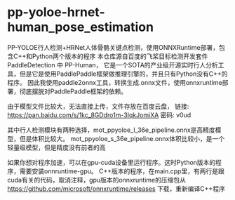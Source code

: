 # pp-yoloe-hrnet-human_pose_estimation
PP-YOLOE行人检测+HRNet人体骨骼关键点检测，使用ONNXRuntime部署，包含C++和Python两个版本的程序
本仓库源自百度的飞桨目标检测开发套件 PaddleDetection 中 PP-Human，
它是一个SOTA的产业级开源实时行人分析工具，但是它是使用PaddlePaddle框架做推理引擎的，并且只有Python没有C++的程序。
因此我使用paddle2onnx工具，转换生成.onnx文件，使用onnxruntime部署，彻底摆脱对PaddlePaddle框架的依赖。

由于模型文件比较大，无法直接上传，文件存放在百度云盘，
链接: https://pan.baidu.com/s/1kc_8GDdro1m-3IqkJomiXA  密码: v0ud

其中行人检测模块有两种选择，mot_ppyoloe_l_36e_pipeline.onnx是高精度模型，但是体积比较大。
mot_ppyoloe_s_36e_pipeline.onnx体积比较小，是一个轻量级模型，但是精度没有前者的高

如果你想对程序加速，可以在gpu-cuda设备里运行程序。这时Python版本的程序，需要安装onnruntime-gpu。
C++版本的程序，在main.cpp里，有两行是跟cuda有关的代码，取消注释，gpu版本的onnxruntime的压缩包从 https://github.com/microsoft/onnxruntime/releases
下载，重新编译C++程序
